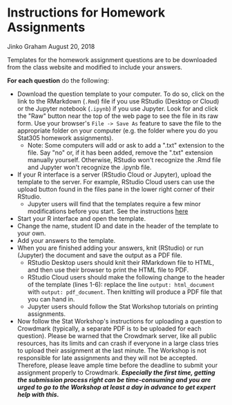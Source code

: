 Instructions for Homework Assignments
================
Jinko Graham
August 20, 2018

Templates for the homework assignment questions are to be downloaded from the class website and modified to include your answers.

**For each question** do the following:

-   Download the question template to your computer. To do so, click on the link to the RMarkdown (`.Rmd`) file if you use RStudio (Desktop or Cloud) or the Jupyter notebook (`.ipynb`) if you use Jupyter. Look for and click the "Raw" button near the top of the web page to see the file in its raw form. Use your browser's `File -> Save As` feature to save the file to the appropriate folder on your computer (e.g. the folder where you do you Stat305 homework assignments).
    -   Note: Some computers will add or ask to add a ".txt" extension to the file. Say "no" or, if it has been added, remove the ".txt" extension manually yourself. Otherwise, RStudio won't recognize the .Rmd file and Jupyter won't recognize the .ipynb file.
-   If your R interface is a server (RStudio Cloud or Jupyter), upload the template to the server. For example, RStudio Cloud users can use the upload button found in the files pane in the lower right corner of their RStudio.
    -   Jupyter users will find that the templates require a few minor modifications before you start. See the instructions [here](https://github.com/SFUStatgen/RforStat2/blob/master/SFUStat305/Assignments/Instructions/TemplateMods.pdf)
-   Start your R interface and open the template.
-   Change the name, student ID and date in the header of the template to your own.
-   Add your answers to the template.
-   When you are finished adding your answers, knit (RStudio) or run (Jupyter) the document and save the output as a PDF file.
    -   RStudio Desktop users should knit their RMarkdown file to HTML, and then use their browser to print the HTML file to PDF.
    -   RStudio Cloud users should make the following change to the header of the template (lines 1-6): replace the line `output: html_document` with `output: pdf_document`. Then knitting will produce a PDF file that you can hand in.
    -   Jupyter users should follow the Stat Workshop tutorials on printing assignments.
-   Now follow the Stat Workshop's instructions for uploading a question to Crowdmark (typically, a separate PDF is to be uploaded for each question). Please be warned that the Crowdmark server, like all public resources, has its limits and can crash if everyone in a large class tries to upload their assignment at the last minute. The Workshop is not responsible for late assignments and they will not be accepted. Therefore, please leave ample time before the deadline to submit your assignment properly to Crowdmark. ***Especially the first time, getting the submission process right can be time-consuming and you are urged to go to the Workshop at least a day in advance to get expert help with this.***
